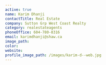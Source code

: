 ```yaml
---
active: true
name: Karim Dhanji
contactTitle: Real Estate
company: Sutton Grp West Coast Realty
category: realestateagents
phoneOffice: 604-780-8316
email: karimdhanji@shaw.ca
image_path:
color:
website:
profile_image_path: /images/karim-d--web.jpg
---
```



